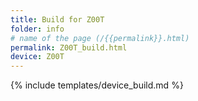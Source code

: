 ```yaml
---
title: Build for Z00T
folder: info
# name of the page (/{{permalink}}.html)
permalink: Z00T_build.html
device: Z00T
---
```

{% include templates/device_build.md %}

